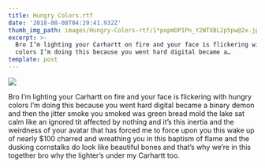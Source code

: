 ```yaml
---
title: Hungry Colors.rtf
date: '2018-08-08T04:29:41.932Z'
thumb_img_path: images/Hungry-Colors-rtf/1*popmDP1Pn_Y2WTXBL2p5pw@2x.jpeg
excerpt: >-
  Bro I’m lighting your Carhartt on fire and your face is flickering with hungry
  colors I’m doing this because you went hard digital became a…
template: post
---
```

![](/images/Hungry-Colors-rtf/1*popmDP1Pn_Y2WTXBL2p5pw@2x.jpeg)

Bro I’m lighting your Carhartt on fire and your face is flickering with hungry colors I’m doing this because you went hard digital became a binary demon and then the jitter smoke you smoked was green bread mold the lake sat calm like an ignored tit affected by nothing and it’s this inertia and the weirdness of your avatar that has forced me to force upon you this wake up of nearly $100 charred and wreathing you in this baptism of flame and the dusking cornstalks do look like beautiful bones and that’s why we’re in this together bro why the lighter’s under my Carhartt too.
